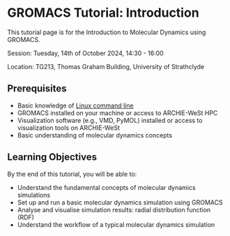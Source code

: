 # GROMACS Tutorial: Introduction
This tutorial page is for the Introduction to Molecular Dynamics using GROMACS.

Session: Tuesday, 14th of October 2024, 14:30 - 16:00

Location: TG213, Thomas Graham Building, University of Strathclyde

## Prerequisites
- Basic knowledge of [Linux command line](https://ubuntu.com/tutorials/command-line-for-beginners#3-opening-a-terminal)
- GROMACS installed on your machine or access to ARCHIE-WeSt HPC
- Visualization software (e.g., VMD, PyMOL) installed or access to visualization tools on ARCHIE-WeSt
- Basic understanding of molecular dynamics concepts

## Learning Objectives
By the end of this tutorial, you will be able to:
- Understand the fundamental concepts of molecular dynamics simulations
- Set up and run a basic molecular dynamics simulation using GROMACS
- Analyse and visualise simulation results: radial distribution function (RDF)
- Understand the workflow of a typical molecular dynamics simulation
